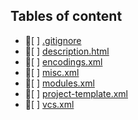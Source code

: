 ## Tables of content
- 📄[ ] [.gitignore](./.gitignore)
- 📄[ ] [description.html](./description.html)
- 📄[ ] [encodings.xml](./encodings.xml)
- 📄[ ] [misc.xml](./misc.xml)
- 📄[ ] [modules.xml](./modules.xml)
- 📄[ ] [project-template.xml](./project-template.xml)
- 📄[ ] [vcs.xml](./vcs.xml)
